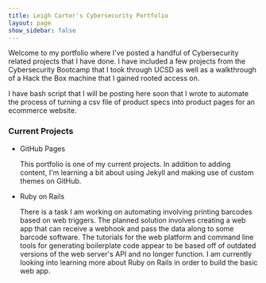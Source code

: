 ```yaml
---
title: Leigh Carter's Cybersecurity Portfolio
layout: page
show_sidebar: false
---
```


Welcome to my portfolio where I've posted a handful of Cybersecurity related projects that I have done. I have included a few projects from the Cybersecurity Bootcamp that I took through UCSD as well as a walkthrough of a Hack the Box machine that I gained rooted access on.

I have bash script that I will be posting here soon that I wrote to automate the process of turning a csv file of product specs into product pages for an ecommerce website.

### Current Projects
- GitHub Pages

  This portfolio is one of my current projects. In addition to adding content, I'm learning a bit about using Jekyll and making use of custom themes on GitHub.
- Ruby on Rails

  There is a task I am working on automating involving printing barcodes based on web triggers. The planned solution involves creating a web app that can receive a webhook and pass the data along to some barcode software. The tutorials for the web platform and command line tools for generating boilerplate code appear to be based off of outdated versions of the web server's API and no longer function. I am currently looking into learning more about Ruby on Rails in order to build the basic web app.   


